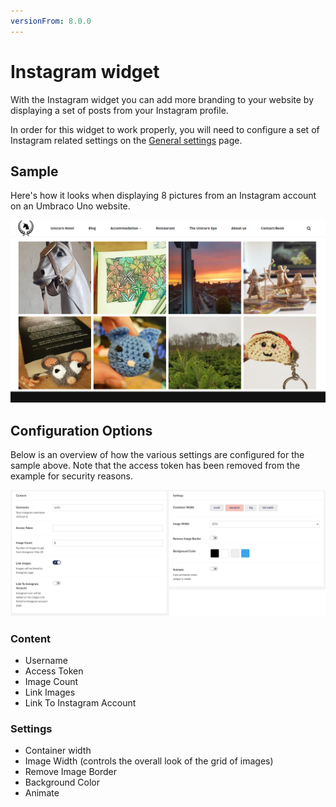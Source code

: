 ```yaml
---
versionFrom: 8.0.0
---
```


# Instagram widget

With the Instagram widget you can add more branding to your website by displaying a set of posts from your Instagram profile.

In order for this widget to work properly, you will need to configure a set of Instagram related settings on the [General settings](../../Uno-pedia/Settings/General-Settings) page.

## Sample

Here's how it looks when displaying 8 pictures from an Instagram account on an Umbraco Uno website.

![8 photos from Instagram using the Instagram widget](images/instagram-frontend.png)

## Configuration Options

Below is an overview of how the various settings are configured for the sample above. Note that the access token has been removed from the example for security reasons.

![Configuration options for the Instagram widget](images/instagram-backoffice.png)

### Content

* Username
* Access Token
* Image Count
* Link Images
* Link To Instagram Account

### Settings

* Container width
* Image Width (controls the overall look of the grid of images)
* Remove Image Border
* Background Color
* Animate
